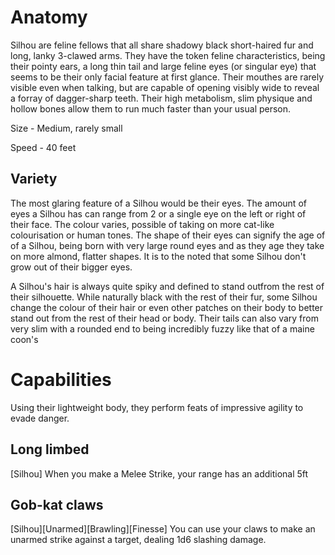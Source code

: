 # Anatomy
Silhou are feline fellows that all share shadowy black short-haired fur and long, lanky 3-clawed arms. They have the token feline characteristics, being their pointy ears, a long thin tail and large feline eyes (or singular eye) that seems to be their only facial feature at first glance. Their mouthes are rarely visible even when talking, but are capable of opening visibly wide to reveal a forray of dagger-sharp teeth. Their high metabolism, slim physique and hollow bones allow them to run much faster than your usual person.

Size - Medium, rarely small

Speed - 40 feet

## Variety
The most glaring feature of a Silhou would be their eyes. The amount of eyes a Silhou has can range from 2 or a single eye on the left or right of their face. The colour varies, possible of taking on more cat-like colourisation or human tones. The shape of their eyes can signify the age of of a Silhou, being born with very large round eyes and as they age they take on more almond, flatter shapes. It is to the noted that some Silhou don't grow out of their bigger eyes.

A Silhou's hair is always quite spiky and defined to stand outfrom the rest of their silhouette. While naturally black with the rest of their fur, some Silhou change the colour of their hair or even other patches on their body to better stand out from the rest of their head or body. Their tails can also vary from very slim with a rounded end to being incredibly fuzzy like that of a maine coon's

#  Capabilities
Using their lightweight body, they perform feats of impressive agility to evade danger.

## Long limbed
[Silhou]
When you make a Melee Strike, your range has an additional 5ft

## Gob-kat claws
[Silhou][Unarmed][Brawling][Finesse]
You can use your claws to make an unarmed strike against a target, dealing 1d6 slashing damage.
